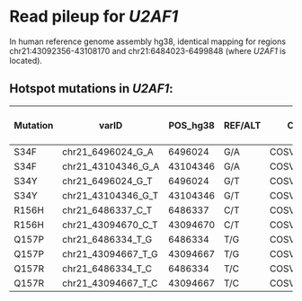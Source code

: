 # Read pileup for *U2AF1*

In human reference genome assembly hg38, identical mapping for regions chr21:43092356-43108170 and chr21:6484023-6499848 (where *U2AF1* is located).

## Hotspot mutations in *U2AF1*: 

| Mutation      | varID | POS_hg38      | REF/ALT | COSMIC|OCCURENCE in Heme Tissue
| ----------- | ----------- | ----------- | ----------- |----------- |----------- |
| S34F      | chr21_6496024_G_A       | 6496024 | G/A |COSV52341059| |
| S34F      | chr21_43104346_G_A       | 43104346 | G/A |COSV52341059|147 |
| S34Y      | chr21_6496024_G_T       | 6496024 | G/T |COSV52341472||
| S34Y      | chr21_43104346_G_T       | 43104346 | G/T |COSV52341472|51|
| R156H      | chr21_6486337_C_T       | 6486337 | C/T |COSV52342800||
| R156H      | chr21_43094670_C_T       | 43094670 | C/T |COSV52342800|24|
| Q157P      | chr21_6486334_T_G       | 6486334 | T/G |COSV52341120||
| Q157P      | chr21_43094667_T_G       | 43094667 | T/G |COSV52341120|85|
| Q157R      | chr21_6486334_T_C       | 6486334 | T/C |COSV52341147||
| Q157R      | chr21_43094667_T_C       | 43094667 | T/C |COSV52341147|65|




